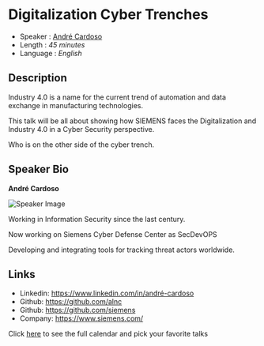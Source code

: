 Digitalization Cyber Trenches
========================

* Speaker   : [André Cardoso](https://pixels.camp/alnc)
* Length    : *45 minutes*
* Language  : *English*

Description
-----------

Industry 4.0 is a name for the current trend of automation and data exchange in manufacturing technologies.

This talk will be all about showing how SIEMENS faces the Digitalization and Industry 4.0 in a Cyber Security perspective.

Who is on the other side of the cyber trench.

Speaker Bio
-----------

**André Cardoso**

![Speaker Image](https://media.licdn.com/mpr/mpr/shrinknp_400_400/AAEAAQAAAAAAAAXSAAAAJDk1NDMwN2UyLWNlOTItNDQ1ZS04NjUxLTVhMGNjNWQ2NDJmZg.jpg)

Working in Information Security since the last century.

Now working on Siemens Cyber Defense Center as SecDevOPS

Developing and integrating tools for tracking threat actors worldwide. 

Links
-----

* Linkedin: https://www.linkedin.com/in/andré-cardoso
* Github: https://github.com/alnc
* Github: https://github.com/siemens
* Company: https://www.siemens.com/

Click [here][1] to see the full calendar and pick your favorite talks

[1]: https://pixels.camp/schedule/
